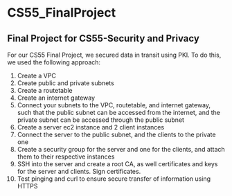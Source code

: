# CS55_FinalProject
Final Project for CS55-Security and Privacy
---- 
For our CS55 Final Project, we secured data in transit using PKI. To do this, we used the following approach:

1. Create a VPC
2. Create public and private subnets
3. Create a routetable
4. Create an internet gateway
5. Connect your subnets to the VPC, routetable, and internet gateway, such that the public subnet can be accessed from the internet, and the private subnet can be accessed through the public subnet
6. Create a server ec2 instance and 2 client instances
7. Connect the server to the public subnet, and the clients to the private one
8. Create a security group for the server and one for the clients, and attach them to their respective instances
9. SSH into the server and create a root CA, as well certificates and keys for the server and clients. Sign certificates.
10. Test pinging and curl to ensure secure transfer of information using HTTPS
